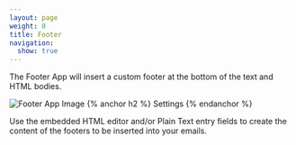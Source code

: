 ```yaml
---
layout: page
weight: 0
title: Footer
navigation:
  show: true
---
```


The Footer App will insert a custom footer at the bottom of the text and HTML bodies.

![Footer App Image]({{root_url}}/images/footer.png "Footer")
{% anchor h2 %} Settings {% endanchor %}


Use the embedded HTML editor and/or Plain Text entry fields to create the content of the footers to be inserted into your emails.
